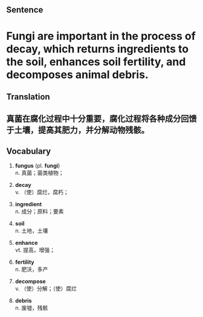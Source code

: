 ## Sentence

<h1>Fungi are important in the process of decay, which returns ingredients to the soil, enhances soil fertility, and decomposes animal debris.</h1>

## Translation

<h2>真菌在腐化过程中十分重要，腐化过程将各种成分回馈于土壤，提高其肥力，并分解动物残骸。</h2>

## Vocabulary   

1. **fungus** (pl. **fungi**)   
n. 真菌；菌类植物；   

2. **decay**    
v. （使）腐烂，腐朽；     

3. **ingredient**   
n. 成分；原料；要素        

4. **soil**    
n. 土地，土壤    

5. **enhance**    
vt. 提高，增强；    

6. **fertility**    
n. 肥沃，多产      

7. **decompose**   
v. （使）分解；（使）腐烂     

8. **debris**     
n. 废墟，残骸   

